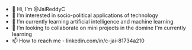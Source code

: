 - 👋 Hi, I’m @JaiReddyC
- 👀 I’m interested in socio-political applications of technology
- 🌱 I’m currently learning artificial intelligence and machine learning
- 💞️ I’m looking to collaborate on mini projects in the domine I'm currently learning
- 📫 How to reach me - linkedin.com/in/c-jai-81734a210

<!---
JaiReddyC/JaiReddyC is a ✨ special ✨ repository because its `README.md` (this file) appears on your GitHub profile.
You can click the Preview link to take a look at your changes.
--->
